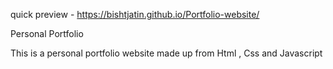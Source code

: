 quick preview - https://bishtjatin.github.io/Portfolio-website/


Personal Portfolio


This is a personal portfolio website made up from Html , Css and Javascript
